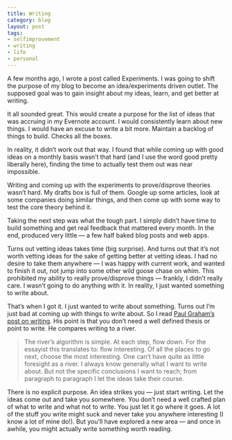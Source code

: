 ```yaml
---
title: Writing
category: blog
layout: post
tags: 
- selfimprovement
- writing
- life
- personal
---
```


A few months ago, I wrote a post called Experiments. I was going to shift the purpose of my blog to become an idea/experiments driven outlet. The supposed goal was to gain insight about my ideas, learn, and get better at writing.

It all sounded great. This would create a purpose for the list of ideas that was accruing in my Evernote account. I would consistently learn about new things. I would have an excuse to write a bit more. Maintain a backlog of things to build. Checks all the boxes.

In reality, it didn’t work out that way. I found that while coming up with good ideas on a monthly basis wasn’t that hard (and I use the word good pretty liberally here), finding the time to actually test them out was near impossible.

Writing and coming up with the experiments to prove/disprove theories wasn’t hard. My drafts box is full of them. Google up some articles, look at some companies doing similar things, and then come up with some way to test the core theory behind it.

Taking the next step was what the tough part. I simply didn’t have time to build something and get real feedback that mattered every month. In the end, produced very little — a few half baked blog posts and web apps.

Turns out vetting ideas takes time (big surprise). And turns out that it’s not worth vetting ideas for the sake of getting better at vetting ideas. I had no desire to take them anywhere — I was happy with current work, and wanted to finish it out, not jump into some other wild goose chase on whim. This prohibited my ability to really prove/disprove things — frankly, I didn’t really care. I wasn’t going to do anything with it. In reality, I just wanted something to write about.

That’s when I got it. I just wanted to write about something. Turns out I’m just bad at coming up with things to write about. So I read [Paul Graham’s post on writing](http://paulgraham.com/essay.html). His point is that you don’t need a well defined thesis or point to write. He compares writing to a river.

>The river’s algorithm is simple. At each step, flow down. For the essayist this translates to: flow interesting. Of all the places to go next, choose the most interesting. One can’t have quite as little foresight as a river. I always know generally what I want to write about. But not the specific conclusions I want to reach; from paragraph to paragraph I let the ideas take their course.

There is no explicit purpose. An idea strikes you — just start writing. Let the ideas come out and take you somewhere. You don’t need a well crafted plan of what to write and what not to write. You just let it go where it goes. A lot of the stuff you write might suck and never take you anywhere interesting (I know a lot of mine do!). But you’ll have explored a new area — and once in awhile, you might actually write something worth reading.